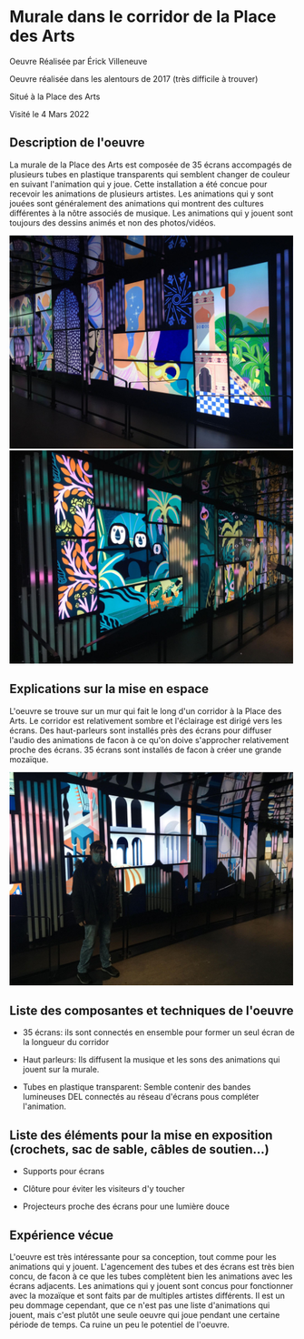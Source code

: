 # Murale dans le corridor de la Place des Arts

Oeuvre Réalisée par Érick Villeneuve

Oeuvre réalisée dans les alentours de 2017 (très difficile à trouver)

Situé à la Place des Arts

Visité le 4 Mars 2022

## Description de l'oeuvre

La murale de la Place des Arts est composée de 35 écrans accompagés de plusieurs tubes en plastique transparents qui semblent changer de couleur en suivant l'animation qui y joue. Cette installation a été concue pour recevoir les animations de plusieurs artistes. Les animations qui y sont jouées sont généralement des animations qui montrent des cultures différentes à la nôtre associés de musique. Les animations qui y jouent sont toujours des dessins animés et non des photos/vidéos.  

<img src="media/Expo6.jpg" style="width: 500px;"></img>
<img src="media/Expo5.jpg" style="width: 500px;"></img>

## Explications sur la mise en espace

L'oeuvre se trouve sur un mur qui fait le long d'un corridor à la Place des Arts. Le corridor est relativement sombre et l'éclairage est dirigé vers les écrans. Des haut-parleurs sont installés près des écrans pour diffuser l'audio des animations de facon à ce qu'on doive s'approcher relativement proche des écrans. 35 écrans sont installés de facon à créer une grande mozaïque.

<img src="media/Expo3.jpg" style="width: 500px;"></img>

## Liste des composantes et techniques de l'oeuvre

- 35 écrans: ils sont connectés en ensemble pour former un seul écran de la longueur du corridor

- Haut parleurs: Ils diffusent la musique et les sons des animations qui jouent sur la murale.

- Tubes en plastique transparent: Semble contenir des bandes lumineuses DEL connectés au réseau d'écrans pous compléter l'animation.

## Liste des éléments pour la mise en exposition (crochets, sac de sable, câbles de soutien...)

- Supports pour écrans

- Clôture pour éviter les visiteurs d'y toucher

- Projecteurs proche des écrans pour une lumière douce

## Expérience vécue

L'oeuvre est très intéressante pour sa conception, tout comme pour les animations qui y jouent. L'agencement des tubes et des écrans est très bien concu, de facon à ce que les tubes complètent bien les animations avec les écrans adjacents. Les animations qui y jouent sont concus pour fonctionner avec la mozaïque et sont faits par de multiples artistes différents. Il est un peu dommage cependant, que ce n'est pas une liste d'animations qui jouent, mais c'est plutôt une seule oeuvre qui joue pendant une certaine période de temps. Ca ruine un peu le potentiel de l'oeuvre.
